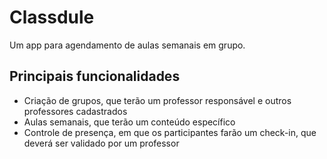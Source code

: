 # Classdule

Um app para agendamento de aulas semanais em grupo.

## Principais funcionalidades

* Criação de grupos, que terão um professor responsável e outros professores cadastrados
* Aulas semanais, que terão um conteúdo específico
* Controle de presença, em que os participantes farão um check-in, que deverá ser validado por um professor
